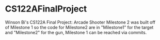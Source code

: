 # CS122AFinalProject
Winson Bi's CS122A Final Project: Arcade Shooter
Milestone 2 was built off of Milestone 1 so the code for Milestone2 are in "Milestone1" for the target and "Milestone2" for the gun, Milestone 1 can be reached via commits.
